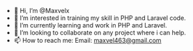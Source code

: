 - 👋 Hi, I’m @Maxvelx
- 👀 I’m interested in training my skill in PHP and Laravel code.
- 🌱 I’m currently learning and work in PHP and Laravel.
- 💞️ I’m looking to collaborate on any project where i can help.
- 📫 How to reach me: Email: maxvel463@gmail.com
